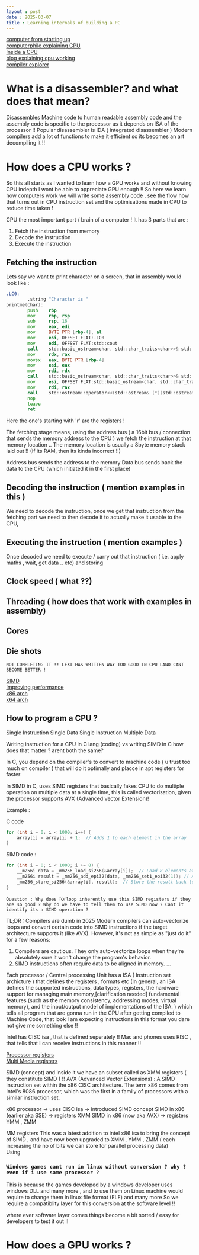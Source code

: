 ```yaml
---
layout : post
date : 2025-03-07
title : Learning internals of building a PC
---
```


[computer from starting up](https://cpu.land/the-basics) <br>
[computerphile explaining CPU](https://www.youtube.com/watch?v=IAkj32VPcUE) <br>
[Inside a CPU](https://www.youtube.com/watch?v=iNfuE3MLmzA) <br>
[blog explaining cpu working](https://www.trentonsystems.com/en-us/resource-hub/blog/what-is-a-cpu) <br>
[compiler explorer](https://godbolt.org/) <br>

# What is a disassembler? and what does that mean? 
Disassembles Machine code to human readable assembly code and the assembly code is specific to the processor as it depends on ISA of the processor !! 
Popular disassembler is IDA ( integrated disassembler ) 
Modern compilers add a lot of functions to make it efficient so its becomes an art decompiling it !!  


# How does a CPU works ?

So this all starts as I wanted to learn how a GPU works and without knowing CPU indepth I wont be able to appreciate GPU enough !! So here we learn how computers work we will write some assembly code , see the flow how that turns out in CPU instruction set and the optimisations made in CPU to reduce time taken !

CPU the most important part / brain of a computer ! 
It has 3 parts that are : 

1. Fetch the instruction from memory
2. Decode the instruction
3. Execute the instruction 


## Fetching the instruction 
Lets say we want to print character on a screen, that in assembly would look like :

```asm 
.LC0:
        .string "Character is "
printme(char):
        push    rbp
        mov     rbp, rsp
        sub     rsp, 16
        mov     eax, edi
        mov     BYTE PTR [rbp-4], al
        mov     esi, OFFSET FLAT:.LC0
        mov     edi, OFFSET FLAT:std::cout
        call    std::basic_ostream<char, std::char_traits<char>>& std::operator<<<std::char_traits<char>>(std::basic_ostream<char, std::char_traits<char>>&, char const*)
        mov     rdx, rax
        movsx   eax, BYTE PTR [rbp-4]
        mov     esi, eax
        mov     rdi, rdx
        call    std::basic_ostream<char, std::char_traits<char>>& std::operator<<<std::char_traits<char>>(std::basic_ostream<char, std::char_traits<char>>&, char)
        mov     esi, OFFSET FLAT:std::basic_ostream<char, std::char_traits<char>>& std::endl<char, std::char_traits<char>>(std::basic_ostream<char, std::char_traits<char>>&)
        mov     rdi, rax
        call    std::ostream::operator<<(std::ostream& (*)(std::ostream&))
        nop
        leave
        ret
```

Here the one's starting with 'r' are the registers !

The fetching stage means, using the address bus ( a 16bit bus / connection that sends the memory address to the CPU ) we fetch the instruction at that memory location .. The memory location is usually a 8byte memory stack laid out !! (If its RAM, then its kinda incorrect !!)

Address bus sends the address to the memory 
Data bus sends back the data to the CPU (which initiated it in the first place) 

## Decoding the instruction ( mention examples in this )
We need to decode the instruction, once we get that instruction from the fetching part we need to then decode it to actually make it usable to the CPU,


## Executing the instruction ( mention examples )
Once decoded we need to execute / carry out that instruction ( i.e. apply maths , wait, get data .. etc) and storing 

## Clock speed ( what ??)


## Threading ( how does that work with examples in assembly) 

## Cores

## Die shots 

`NOT COMPLETING IT !! LEXI HAS WRITTEN WAY TOO GOOD IN CPU LAND CANT BECOME BETTER !`

[SIMD](https://www.youtube.com/watch?v=ulmjqD6Y4do) <br>
[Improving performance](https://stackoverflow.blog/2020/07/08/improving-performance-with-simd-intrinsics-in-three-use-cases/) <br>
[x86 arch](https://learn.microsoft.com/en-us/windows-hardware/drivers/debugger/x86-architecture) <br>
[x64 arch](https://learn.microsoft.com/en-us/archive/msdn-magazine/2006/may/x64-starting-out-in-64-bit-windows-systems-with-visual-c) <br>

## How to program a CPU ?

Single Instruction Single Data 
Single Instruction Multiple Data 

Writing instruction for a CPU in C lang (coding) vs writing SIMD in C how does that matter ? 
arent both the same?

In C, you depend on the compiler's to convert to machine code ( u trust too much on compiler ) that will do it optimally and placce in apt registers for faster  

In SIMD in C, uses SIMD registers that basically fakes CPU to do multiple operation on multiple data at a single time, this is called vectorisation, given the processor supports AVX (Advanced vector Extension)!

Example : 

C code 
```c
for (int i = 0; i < 1000; i++) {
    array[i] = array[i] + 1;  // Adds 1 to each element in the array
}

```

SIMD code :
```c
for (int i = 0; i < 1000; i += 8) {
    __m256i data = _mm256_load_si256(&array[i]);  // Load 8 elements at once
    __m256i result = _mm256_add_epi32(data, _mm256_set1_epi32(1)); // Add 1 to each of 8 elements
    _mm256_store_si256(&array[i], result);  // Store the result back to the array
}

```


`Question : Why does `for` loop inherently use this SIMD registers if they are so good ? Why do we have to tell them to use SIMD now ? Cant it identify its a SIMD operation ? `

TL;DR : Compilers are dumb in 2025
Modern compilers can auto-vectorize loops and convert certain code into SIMD instructions if the target architecture supports it (like AVX). However, it's not as simple as "just do it" for a few reasons:
1. Compilers are cautious. They only auto-vectorize loops when they're absolutely sure it won't change the program's behavior.
2. SIMD instructions often require data to be aligned in memory.
... 

Each processor / Central processing Unit has a ISA ( Instruction set archicture ) that defines the registers , formats etc (In general, an ISA defines the supported instructions, data types, registers, the hardware support for managing main memory,[clarification needed] fundamental features (such as the memory consistency, addressing modes, virtual memory), and the input/output model of implementations of the ISA. )  which tells all program that are gonna run in the CPU after getting compiled to Machine Code, that look I am expecting instructions in this format you dare not give me something else !!

Intel has CISC isa , that is defined seperately !!
Mac and phones uses RISC , that tells that I can receive instructions in this manner !!

[Processor registers](https://en.wikipedia.org/wiki/Processor_register) <br>
[Multi Media registers](https://stackoverflow.com/a/44299695) <br>


SIMD (concept) and inside it we have an subset called as XMM registers ( they constitute SIMD ) !!
AVX (Advanced Vector Extensions) : A SIMD instruction set within the x86 CISC architecture.
The term x86 comes from Intel's 8086 processor, which was the first in a family of processors with a similar instruction set.

x86 processor -> uses CISC isa -> introduced SIMD concept 
SIMD in x86 (earlier aka SSE) -> registers XMM
SIMD in x86 (now aka AVX) -> registers YMM , ZMM


MM registers 
This was a latest addition to intel x86 isa to bring the concept of SIMD , and have now been upgraded to XMM , YMM , ZMM ( each increasing the no of bits we can store for parallel processing data)   
Using 








 ### `Windows games cant run in linux without conversion ? why ? even if i use same processor ?`
This is because the games developed by a windows developer uses windows DLL and many more , and to use them on Linux machine would require to change them in linux file format (ELF) and many more
So we require a compatiblity layer for this conversion at the software level !!

where ever software layer comes things become a bit sorted / easy for developers to test it out !! 

# How does a GPU works ?  









